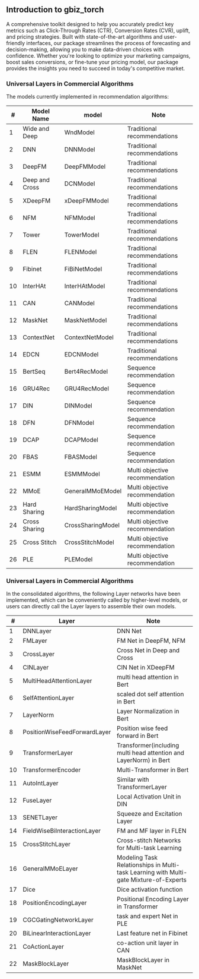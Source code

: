 ## Introduction to gbiz_torch

A comprehensive toolkit designed to help you accurately predict key metrics such as Click-Through Rates (CTR), Conversion Rates (CVR), uplift, and pricing strategies. Built with state-of-the-art algorithms and user-friendly interfaces, our package streamlines the process of forecasting and decision-making, allowing you to make data-driven choices with confidence. Whether you're looking to optimize your marketing campaigns, boost sales conversions, or fine-tune your pricing model, our package provides the insights you need to succeed in today's competitive market.

### Universal Layers in Commercial Algorithms

The models currently implemented in recommendation algorithms:

| #  | Model Name         | model               | Note           |
|----|------------------|---------------------|----------------|
| 1  | Wide and Deep    | WndModel            | Traditional recommendations       |
| 2  | DNN              | DNNModel            | Traditional recommendations       |
| 3  | DeepFM           | DeepFMModel         | Traditional recommendations       |
| 4  | Deep and Cross   | DCNModel            | Traditional recommendations       |
| 5  | XDeepFM          | xDeepFMModel        | Traditional recommendations       |
| 6  | NFM              | NFMModel            | Traditional recommendations       |
| 7  | Tower            | TowerModel          | Traditional recommendations       |
| 8  | FLEN             | FLENModel           | Traditional recommendations       |
| 9  | Fibinet          | FiBiNetModel        | Traditional recommendations       |
| 10 | InterHAt         | InterHAtModel       | Traditional recommendations       |
| 11 | CAN              | CANModel            | Traditional recommendations       |
| 12 | MaskNet          | MaskNetModel        | Traditional recommendations       |
| 13 | ContextNet       | ContextNetModel     | Traditional recommendations       |
| 14 | EDCN             | EDCNModel           | Traditional recommendations       |
| 15 | BertSeq          | Bert4RecModel       | Sequence recommendation       |
| 16 | GRU4Rec          | GRU4RecModel        | Sequence recommendation       |
| 17 | DIN              | DINModel            | Sequence recommendation       |
| 18 | DFN              | DFNModel            | Sequence recommendation       |
| 19 | DCAP             | DCAPModel           | Sequence recommendation       |
| 20 | FBAS             | FBASModel           | Sequence recommendation       |
| 21 | ESMM             | ESMMModel           | Multi objective recommendation     |
| 22 | MMoE             | GeneralMMoEModel    | Multi objective recommendation     |
| 23 | Hard Sharing     | HardSharingModel    | Multi objective recommendation     |
| 24 | Cross Sharing    | CrossSharingModel   | Multi objective recommendation     |
| 25 | Cross Stitch     | CrossStitchModel    | Multi objective recommendation     |
| 26 | PLE              | PLEModel            | Multi objective recommendation     |
<!-- 
| 10 | GateNet          | GateNetModel        | 传统推荐       |
| 11 | DCNM             | DCNMModel           | 传统推荐       |
| 17 | AutoInt          | AutoIntModel        | 序列推荐       |
| 19 | Multi-CNN        | MultiCNNModel       | 序列推荐       |
| 20 | Caser            | CaserModel          | 序列推荐       |
| 22 | DSIN             | DSINModel           | 序列推荐       |
| 24 | LSTM DCN         | LSTMDCNModel        | 序列推荐       |
| 26 | HGN              | HGNModel            | 序列推荐       |
| 29 | MIAN             | MIANModel           | 序列推荐       |
| 35 | Domain MMoE      | DomainMMoEModel     | 多目标推荐     |
| 36 | Bagging MMoE     | BaggingMSLMMoEModel | 多目标推荐     |
| 37 | GMV ESMM         | GMVESMMModel        | 多目标推荐     |
| 39 | AITM             | AITMModel           | 多目标推荐     |
| 40 | MoSE             | MoSEModel           | 多目标序列推荐 |
| 41 | 深度单调定价网络 | DIPNModel           | 定价算法       |
| 42 | 单调MF           | MonoMFModel         | 定价算法       |
| 43 | Cox回归          | CoxRegressionModel  | 定价算法       |
| 44 | DLCM             | DLCMModel           | 重排算法       |
| 45 | PRM              | PRMModel            | 重排算法       |
| 46 | SRGA             | SRGAModel           | 重排算法       |
| 47 | XPA              | XPAModel            | 重排算法       |
| 48 | HGME             | HGMEModel           | 多目标重排算法 |
| 49 | STAN             | STANModel           | 时空推荐       |
| 50 | TIEN             | TIENModel           | 时空推荐       | -->

### Universal Layers in Commercial Algorithms

In the consolidated algorithms, the following Layer networks have been implemented, which can be conveniently called by higher-level models, or users can directly call the Layer layers to assemble their own models.

| #  | Layer                        | Note                                                                                    |
|----|------------------------------|-----------------------------------------------------------------------------------------|
| 1  | DNNLayer                     | DNN Net                |
| 2  | FMLayer                      | FM Net in DeepFM, NFM  |
| 3  | CrossLayer                   | Cross Net in Deep and Cross |
| 4  | CINLayer                     | CIN Net in XDeepFM          |
| 5  | MultiHeadAttentionLayer      | multi head attention in Bert|
| 6  | SelfAttentionLayer           | scaled dot self attention in Bert|
| 7  | LayerNorm                    | Layer Normalization in Bert|
| 8  | PositionWiseFeedForwardLayer | Position wise feed forward in Bert|
| 9  | TransformerLayer             | Transformer(including multi head attention and LayerNorm) in Bert|
| 10 | TransformerEncoder           | Multi-Transformer in Bert |
| 11 | AutoIntLayer                 | Similar with TransformerLayer|
| 12 | FuseLayer                    | Local Activation Unit in DIN |
| 13 | SENETLayer                   | Squeeze and Excitation Layer |
| 14 | FieldWiseBiInteractionLayer  | FM and MF layer in FLEN|
| 15 | CrossStitchLayer             | Cross-stitch Networks for Multi-task Learning|
| 16 | GeneralMMoELayer             | Modeling Task Relationships in Multi-task Learning with   Multi-gate Mixture-of-Experts |
| 17 | Dice                         | Dice activation function|
| 18 | PositionEncodingLayer        | Positional Encoding Layer in Transformer|
| 19 | CGCGatingNetworkLayer        | task and expert Net in PLE|
| 20 | BiLinearInteractionLayer     | Last feature net in Fibinet|
| 21 | CoActionLayer                | co-action unit layer in CAN|
| 22 | MaskBlockLayer               | MaskBlockLayer in MaskNet|


<!-- | 13 | MultiCNNLayer                | MultiCNN中的多通道CNN网络                                                               |
| 14 | SimpleAttnLayer              | MultiCNN中的attention网络                                                               |
| 15 | ResnetLayer                  | Residual Network layer                                                                  |
| 16 | HighWayLayer                 | Highway Networks                                                                        |
| 17 | NextItemAttnLayer            | Next Item Recommendation with Self-Attention                                            |
| 19 | CaserLayer                   | Personalized Top-N Sequential Recommendation via Convolutional   Sequence Embedding     |
| 20 | DSTNLayer                    | Deep Spatio-Temporal Neural Networks for Click-Through Rate   Prediction                |
| 21 | InteresetActLayer            | Deep Session Interest Network for Click through rate   prediction                       |
| 26 | Swish                        | Swish activation function                                                               |
| 27 | Gelu                         | GELU activation function                                                                |
| 29 | IsotonicLayer                | 单调性层，关于输入金额单调                                                              |
| 30 | MonoMFLayer                  | 单调MF层，会对输入金额计算单调的embedding                                               |
| 31 | MonotonicEmbeddingLayer      | 输入金额特征，输出单调embedding                                                         |
| 32 | CoxRegressionLayer           | Cox回归计算层                                                                           |
| 33 | NegativeSampler              | 负采样计算                                                                              |
| 34 | SynthesizerLayer             | self-attention的高效实现的variants                                                      |
| 35 | LocalGlobalLayer             | self-attention的中增加local module，用在ELVM模型中                                      |
| 36 | LinFormerAttnLayer           | self-attention的高效实现的variants                                                      |
| 37 | GatedTanhLayer               | GateNet中的gate实现                                                                     |
| 38 | GatedDNNLayer                | GateNet中的gate+DNN实现                                                                 |
| 41 | CrossMLayer                  | Cross Mixture模型中的特征交叉                                                           |
| 42 | HierarchicalAttnLayer        | InterHAt中的Hierarchical Attention Aggregation layer                                    |
| 43 | AttnAggregationLayer         | STAN中的Attention Agggregation Layer                                                    |
| 44 | AttnMatchLayer               | STAN中的Attention Match Layer                                                           |
| 47 | ExternalAttentionLayer       | vision任务中替换self-attention的结构                                                    |
| 48 | gMLPLayer                    | Pay attention to MLP中的序列模型                                                        |
| 49 | AITLayer                     | AITMModel中考虑不同任务之间联系的Layer                                                  |
| 50 | WeightedSeqAggLayer          | 考虑3维序列和候选item之前的求和机制                                                     |
| 51 | PermuteMLPLayer              | vision任务中替换self-attention的MLP机制                                                 |
| 52 | PermutatorBlockLayer         | 类似一层TransformerLayer的采用纯MLP的方案                                               |
| 53 | DropPathLayer                | vision任务中的按照path取dropout的方案       -->